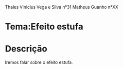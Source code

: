 Thales Vinicius Vega e Silva n°31
Matheus Guanho n°XX

# Tema:Efeito estufa


# Descrição

Iremos falar sobre o efeito estufa.

